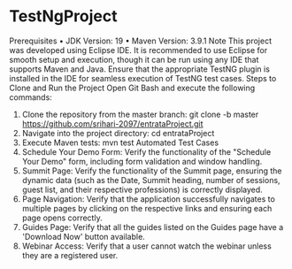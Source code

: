 # TestNgProject

Prerequisites
•	JDK Version: 19
•	Maven Version: 3.9.1
Note
This project was developed using Eclipse IDE. It is recommended to use Eclipse for smooth setup and execution, though it can be run using any IDE that supports Maven and Java. Ensure that the appropriate TestNG plugin is installed in the IDE for seamless execution of TestNG test cases.
Steps to Clone and Run the Project
Open Git Bash and execute the following commands:
1.	Clone the repository from the master branch:
    git clone -b master https://github.com/srihari-2097/entrataProject.git
2.	Navigate into the project directory:
  cd entrataProject
3.	Execute Maven tests:
    mvn test
Automated Test Cases
1.	Schedule Your Demo Form:
Verify the functionality of the "Schedule Your Demo" form, including form validation and window handling.
2.	Summit Page:
Verify the functionality of the Summit page, ensuring the dynamic data (such as the Date, Summit heading, number of sessions, guest list, and their respective professions) is correctly displayed.
3.	Page Navigation:
Verify that the application successfully navigates to multiple pages by clicking on the respective links and ensuring each page opens correctly.
4.	Guides Page:
Verify that all the guides listed on the Guides page have a 'Download Now' button available.
5.	Webinar Access:
Verify that a user cannot watch the webinar unless they are a registered user.


